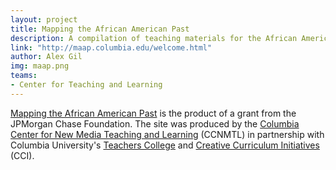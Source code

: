 ```yaml
---
layout: project
title: Mapping the African American Past
description: A compilation of teaching materials for the African American past in New York City.
link: "http://maap.columbia.edu/welcome.html"
author: Alex Gil
img: maap.png
teams:
- Center for Teaching and Learning
---
```


<a href="http://maap.columbia.edu/welcome.html">Mapping the African American Past</a> is the product of a grant from the JPMorgan Chase Foundation. The site was produced by the <a href="http://ccnmtl.columbia.edu/" target="_blank">Columbia Center for New Media Teaching and Learning</a> (CCNMTL) in partnership with Columbia University's <a href="http://www.tc.edu/" target="_blank">Teachers College</a> and <a href="http://www.cciny.net/" target="_blank">Creative Curriculum Initiatives </a>(CCI).